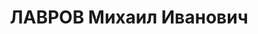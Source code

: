 ---
title: ЛАВРОВ Михаил Иванович
description: 'Род. в 1899, Челябинская обл., Шадринский р-н, Осивский с/с, с. Ершово,
  русский. Проживал: Челябинская обл., Челябинск. Обл ЗУ, финансовый отдел, заместитель
  начальника план. фин. отдела

  Арестован 01.06.1937. Приговор: 28.12.1937 – ВМН. Расстрелян 28.12.1937'
---